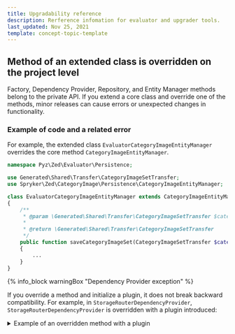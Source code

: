 ```yaml
---
title: Upgradability reference
description: Rerference infomation for evaluator and upgrader tools.
last_updated: Nov 25, 2021
template: concept-topic-template
---
```


## Method of an extended class is overridden on the project level

Factory, Dependency Provider, Repository, and Entity Manager methods belong to the private API. If you extend a core class and override one of the methods, minor releases can cause errors or unexpected changes in functionality.

### Example of code and a related error

For example, the extended class `EvaluatorCategoryImageEntityManager` overrides the core method `CategoryImageEntityManager`.

```php
namespace Pyz\Zed\Evaluator\Persistence;

use Generated\Shared\Transfer\CategoryImageSetTransfer;
use Spryker\Zed\CategoryImage\Persistence\CategoryImageEntityManager;

class EvaluatorCategoryImageEntityManager extends CategoryImageEntityManager
{
    /**
     * @param \Generated\Shared\Transfer\CategoryImageSetTransfer $categoryImageSetTransfer
     *
     * @return \Generated\Shared\Transfer\CategoryImageSetTransfer
     */
    public function saveCategoryImageSet(CategoryImageSetTransfer $categoryImageSetTransfer): CategoryImageSetTransfer
    {
        ...
    }
}

```

{% info_block warningBox "Dependency Provider exception" %}

If you override a method and initialize a plugin, it does not break backward compatibility. For example, in `StorageRouterDependencyProvider`, `StorageRouterDependencyProvider` is overridden with a plugin introduced:

<details>
<summary markdown='span'>Example of an overridden method with a plugin</summary>

```php
<?php

namespace Pyz\Yves\StorageRouter;

use SprykerShop\Yves\CatalogPage\Plugin\StorageRouter\CatalogPageResourceCreatorPlugin;
use SprykerShop\Yves\CmsPage\Plugin\StorageRouter\PageResourceCreatorPlugin;
use SprykerShop\Yves\ProductDetailPage\Plugin\StorageRouter\ProductDetailPageResourceCreatorPlugin;
use SprykerShop\Yves\ProductSetDetailPage\Plugin\StorageRouter\ProductSetDetailPageResourceCreatorPlugin;
use SprykerShop\Yves\RedirectPage\Plugin\StorageRouter\RedirectResourceCreatorPlugin;
use SprykerShop\Yves\StorageRouter\StorageRouterDependencyProvider as SprykerShopStorageRouterDependencyProvider;

class StorageRouterDependencyProvider extends SprykerShopStorageRouterDependencyProvider
{
    /**
     * @return \SprykerShop\Yves\StorageRouterExtension\Dependency\Plugin\ResourceCreatorPluginInterface[]
     */
    protected function getResourceCreatorPlugins(): array
    {
        return [
            new PageResourceCreatorPlugin(),
            new CatalogPageResourceCreatorPlugin(),
            new ProductDetailPageResourceCreatorPlugin(),
            new ProductSetDetailPageResourceCreatorPlugin(),
            new RedirectResourceCreatorPlugin(),
        ];
    }
}
```

{% endinfo_block %}


### How can I avoid this error?
- Introduce a new custom method without usage of existing one.
- Override usage of the current method in all usage of public API.
- the method names should be unique to the extend at which the future methods introduced by spryker will not match its name
